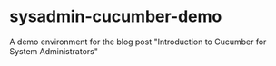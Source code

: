 sysadmin-cucumber-demo
======================

A demo environment for the blog post "Introduction to Cucumber for System Administrators"
